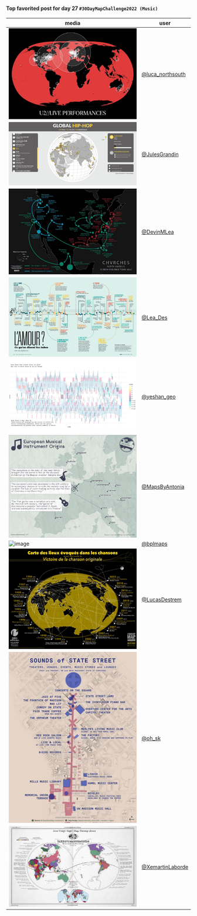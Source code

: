 #### Top favorited post for day 27 `#30DayMapChallenge2022 (Music)`
| media | user | 
|-------|------|
| ![image](../uploads/50cacdab4eac5ffc968ccaaf70d94331/image.png) | [@luca_northsouth](https://twitter.com/luca_northsouth/status/1596970698219847680) |  
| ![image](../uploads/3c240499b7530782f6a5e7071de97d69/image.png) | [@JulesGrandin](https://twitter.com/JulesGrandin/status/1596775330827599874) |  
| ![image](../uploads/3e08b58079272452e60ba1b401a0f07b/image.png) | [@DevinMLea](https://twitter.com/DevinMLea/status/1597039599444176896) |  
| ![image](../uploads/8ddc2f6f225081261a43f2509ab5b3a2/image.png) | [@Lea_Des](https://twitter.com/Lea_Des/status/1596793953881362433) |  
| ![image](../uploads/fe103c00f396c67516d9aaf23634dac1/image.png) | [@yeshan_geo](https://twitter.com/yeshan_geo/status/1596773085725700097) |  
| ![image](../uploads/2df1a186aaca4e784de15ff8e545dfeb/image.png) | [@MapsByAntonia](https://twitter.com/MapsByAntonia/status/1596881905315901443) | 
| ![image](../uploads/12af2125077c25ac79bc469540f4c88b/image.png) | [@bplmaps](https://twitter.com/bplmaps/status/1596732348929826818) | 
| ![image](../uploads/d47d4173d32b46d516d1191397b9ee30/image.png) | [@LucasDestrem](https://twitter.com/LucasDestrem/status/1596765277609693185) |  
| ![image](../uploads/e0e5275d64f05ecfd33355c88cfb2bdd/image.png) | [@oh_sk](https://twitter.com/oh_sk/status/1596915820952625152) |  
| ![image](../uploads/505bc3145db40af6d65a168f6237e9bb/image.png) | [@XemartinLaborde](https://twitter.com/XemartinLaborde/status/1596966917025079298) |  

